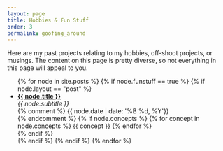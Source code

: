 ```yaml
---
layout: page
title: Hobbies & Fun Stuff
order: 3
permalink: goofing_around
---
```


Here are my past projects relating to my hobbies, off-shoot projects, or musings. The content on this page is pretty diverse, so not everything in this page will appeal to you.

<ul class="list-of-posts">
{% for node in site.posts %}
{% if node.funstuff == true %}
  {% if node.layout == "post" %}
  <li class="sans-marker">
  	<a href="{{ node.url }}"> <b> {{ node.title }} </b> </a> <br>
  	<span> <i> {{ node.subtitle }} </i> </span> <br>
  	{% comment %}
  	<span> {{ node.date | date: '%B %d, %Y'}} </span> <br>
  	{% endcomment %}
  	{% if node.concepts %}
  	  {% for concept in node.concepts %}
  	  	<span class="post-concept">{{ concept }}</span>
  	  {% endfor %}
  	  <br>
  	{% endif %}
  </li>
  {% endif %}
{% endif %}
{% endfor %}
</ul>